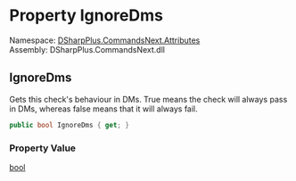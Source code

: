 # Property IgnoreDms

Namespace: [DSharpPlus.CommandsNext.Attributes](DSharpPlus.CommandsNext.Attributes.md)  
Assembly: DSharpPlus.CommandsNext.dll

## <a id="DSharpPlus_CommandsNext_Attributes_RequireUserPermissionsAttribute_IgnoreDms"></a>IgnoreDms

Gets this check's behaviour in DMs. True means the check will always pass in DMs, whereas false means that it will always fail.

```csharp
public bool IgnoreDms { get; }
```

### Property Value

[bool](https://learn.microsoft.com/dotnet/api/system.boolean)

